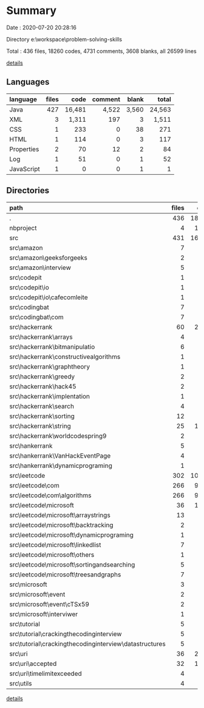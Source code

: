 # Summary

Date : 2020-07-20 20:28:16

Directory e:\workspace\problem-solving-skills

Total : 436 files,  18260 codes, 4731 comments, 3608 blanks, all 26599 lines

[details](details.md)

## Languages
| language | files | code | comment | blank | total |
| :--- | ---: | ---: | ---: | ---: | ---: |
| Java | 427 | 16,481 | 4,522 | 3,560 | 24,563 |
| XML | 3 | 1,311 | 197 | 3 | 1,511 |
| CSS | 1 | 233 | 0 | 38 | 271 |
| HTML | 1 | 114 | 0 | 3 | 117 |
| Properties | 2 | 70 | 12 | 2 | 84 |
| Log | 1 | 51 | 0 | 1 | 52 |
| JavaScript | 1 | 0 | 0 | 1 | 1 |

## Directories
| path | files | code | comment | blank | total |
| :--- | ---: | ---: | ---: | ---: | ---: |
| . | 436 | 18,260 | 4,731 | 3,608 | 26,599 |
| nbproject | 4 | 1,376 | 141 | 4 | 1,521 |
| src | 431 | 16,879 | 4,522 | 3,603 | 25,004 |
| src\amazon | 7 | 342 | 21 | 63 | 426 |
| src\amazon\geeksforgeeks | 2 | 49 | 1 | 11 | 61 |
| src\amazon\interview | 5 | 293 | 20 | 52 | 365 |
| src\codepit | 1 | 43 | 10 | 8 | 61 |
| src\codepit\io | 1 | 43 | 10 | 8 | 61 |
| src\codepit\io\cafecomleite | 1 | 43 | 10 | 8 | 61 |
| src\codingbat | 7 | 322 | 77 | 60 | 459 |
| src\codingbat\com | 7 | 322 | 77 | 60 | 459 |
| src\hackerrank | 60 | 2,629 | 576 | 599 | 3,804 |
| src\hackerrank\arrays | 4 | 190 | 37 | 42 | 269 |
| src\hackerrank\bitmanipulatio | 6 | 153 | 56 | 47 | 256 |
| src\hackerrank\constructivealgorithms | 1 | 106 | 10 | 19 | 135 |
| src\hackerrank\graphtheory | 1 | 109 | 10 | 17 | 136 |
| src\hackerrank\greedy | 2 | 111 | 25 | 22 | 158 |
| src\hackerrank\hack45 | 2 | 64 | 18 | 21 | 103 |
| src\hackerrank\implentation | 1 | 19 | 9 | 6 | 34 |
| src\hackerrank\search | 4 | 201 | 40 | 42 | 283 |
| src\hackerrank\sorting | 12 | 536 | 115 | 136 | 787 |
| src\hackerrank\string | 25 | 1,052 | 236 | 228 | 1,516 |
| src\hackerrank\worldcodespring9 | 2 | 88 | 20 | 19 | 127 |
| src\hankerrank | 5 | 423 | 9 | 48 | 480 |
| src\hankerrank\VanHackEventPage | 4 | 398 | 0 | 43 | 441 |
| src\hankerrank\dynamicprograming | 1 | 25 | 9 | 5 | 39 |
| src\leetcode | 302 | 10,270 | 3,158 | 2,211 | 15,639 |
| src\leetcode\com | 266 | 9,003 | 2,773 | 1,909 | 13,685 |
| src\leetcode\com\algorithms | 266 | 9,003 | 2,773 | 1,909 | 13,685 |
| src\leetcode\microsoft | 36 | 1,267 | 385 | 302 | 1,954 |
| src\leetcode\microsoft\arraystrings | 13 | 512 | 129 | 122 | 763 |
| src\leetcode\microsoft\backtracking | 2 | 124 | 19 | 29 | 172 |
| src\leetcode\microsoft\dynamicprograming | 1 | 14 | 9 | 3 | 26 |
| src\leetcode\microsoft\linkedlist | 7 | 250 | 107 | 75 | 432 |
| src\leetcode\microsoft\others | 1 | 10 | 9 | 2 | 21 |
| src\leetcode\microsoft\sortingandsearching | 5 | 112 | 48 | 21 | 181 |
| src\leetcode\microsoft\treesandgraphs | 7 | 245 | 64 | 50 | 359 |
| src\microsoft | 3 | 154 | 35 | 30 | 219 |
| src\microsoft\event | 2 | 111 | 26 | 19 | 156 |
| src\microsoft\event\cTSx59 | 2 | 111 | 26 | 19 | 156 |
| src\microsoft\interviwer | 1 | 43 | 9 | 11 | 63 |
| src\tutorial | 5 | 217 | 45 | 51 | 313 |
| src\tutorial\crackingthecodinginterview | 5 | 217 | 45 | 51 | 313 |
| src\tutorial\crackingthecodinginterview\datastructures | 5 | 217 | 45 | 51 | 313 |
| src\uri | 36 | 2,335 | 540 | 502 | 3,377 |
| src\uri\accepted | 32 | 1,622 | 494 | 377 | 2,493 |
| src\uri\timelimitexceeded | 4 | 713 | 46 | 125 | 884 |
| src\utils | 4 | 89 | 40 | 22 | 151 |

[details](details.md)